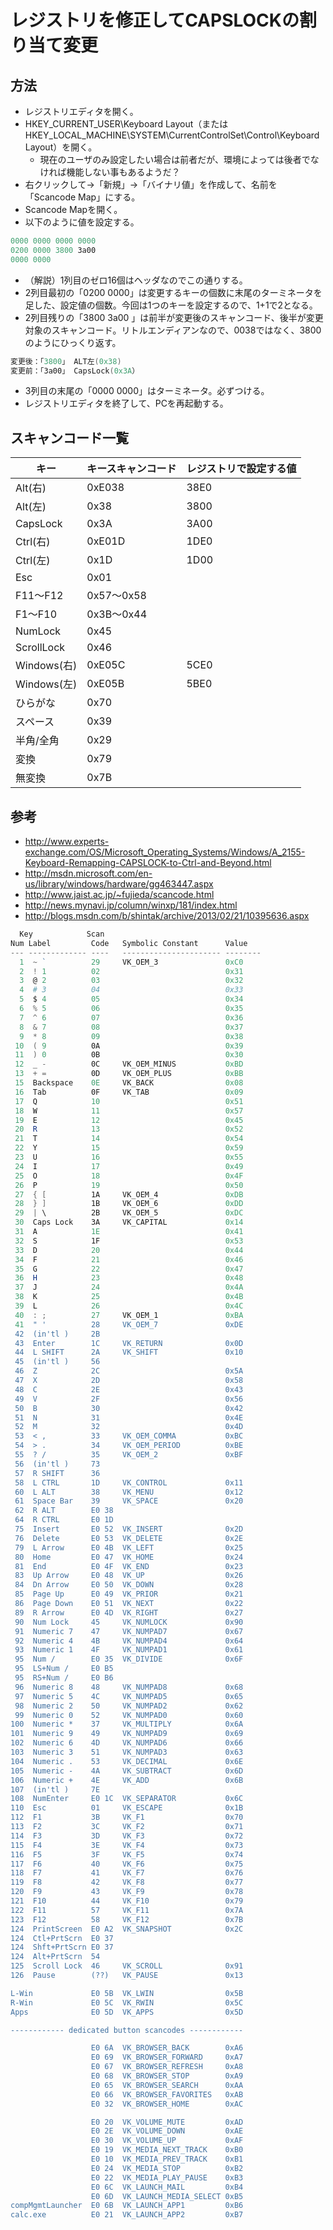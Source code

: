 ﻿# レジストリを修正してCAPSLOCKの割り当て変更

## 方法

- レジストリエディタを開く。
- HKEY_CURRENT_USER\Keyboard Layout（またはHKEY_LOCAL_MACHINE\SYSTEM\CurrentControlSet\Control\Keyboard Layout）を開く。
  - 現在のユーザのみ設定したい場合は前者だが、環境によっては後者でなければ機能しない事もあるようだ？
- 右クリックして→「新規」→「バイナリ値」を作成して、名前を「Scancode Map」にする。
- Scancode Mapを開く。
- 以下のように値を設定する。

```powershell
0000 0000 0000 0000 
0200 0000 3800 3a00 
0000 0000
```

  - （解説）1列目のゼロ16個はヘッダなのでこの通りする。
  - 2列目最初の「0200 0000」は変更するキーの個数に末尾のターミネータを足した、設定値の個数。今回は1つのキーを設定するので、1+1で2となる。
  - 2列目残りの「3800 3a00 」は前半が変更後のスキャンコード、後半が変更対象のスキャンコード。リトルエンディアンなので、0038ではなく、3800のようにひっくり返す。

```powershell
変更後：「3800」 ALT左(0x38)
変更前：「3a00」 CapsLock(0x3A）
```

  - 3列目の末尾の「0000 0000」はターミネータ。必ずつける。
- レジストリエディタを終了して、PCを再起動する。

## スキャンコード一覧

|キー|キースキャンコード|レジストリで設定する値|
|-|-|-|
|Alt(右)|0xE038|38E0|
|Alt(左)|0x38|3800|
|CapsLock|0x3A|3A00|
|Ctrl(右)|0xE01D|1DE0|
|Ctrl(左)|0x1D|1D00|
|Esc|0x01||
|F11～F12|0x57～0x58||
|F1～F10|0x3B～0x44||
|NumLock|0x45||
|ScrollLock|0x46||
|Windows(右)|0xE05C|5CE0|
|Windows(左)|0xE05B|5BE0|
|ひらがな|0x70||
|スペース|0x39||
|半角/全角|0x29||
|変換|0x79||
|無変換|0x7B||

## 参考

- http://www.experts-exchange.com/OS/Microsoft_Operating_Systems/Windows/A_2155-Keyboard-Remapping-CAPSLOCK-to-Ctrl-and-Beyond.html
- http://msdn.microsoft.com/en-us/library/windows/hardware/gg463447.aspx
- http://www.jaist.ac.jp/~fujieda/scancode.html
- http://news.mynavi.jp/column/winxp/181/index.html
- http://blogs.msdn.com/b/shintak/archive/2013/02/21/10395636.aspx

```powershell
  Key            Scan                  
Num Label         Code   Symbolic Constant      Value
--- ------------- ----   ---------------------- --------  
  1  ~ `          29     VK_OEM_3               0xC0  
  2  ! 1          02                            0x31    
  3  @ 2          03                            0x32    
  4  # 3          04                            0x33    
  5  $ 4          05                            0x34    
  6  % 5          06                            0x35    
  7  ^ 6          07                            0x36    
  8  & 7          08                            0x37    
  9  * 8          09                            0x38    
 10  ( 9          0A                            0x39    
 11  ) 0          0B                            0x30    
 12  _ -          0C     VK_OEM_MINUS           0xBD
 13  + =          0D     VK_OEM_PLUS            0xBB
 15  Backspace    0E     VK_BACK                0x08
 16  Tab          0F     VK_TAB                 0x09
 17  Q            10                            0x51    
 18  W            11                            0x57
 19  E            12                            0x45    
 20  R            13                            0x52
 21  T            14                            0x54
 22  Y            15                            0x59
 23  U            16                            0x55
 24  I            17                            0x49
 25  O            18                            0x4F
 26  P            19                            0x50
 27  { [          1A     VK_OEM_4               0xDB  
 28  } ]          1B     VK_OEM_6               0xDD
 29  | \          2B     VK_OEM_5               0xDC
 30  Caps Lock    3A     VK_CAPITAL             0x14
 31  A            1E                            0x41
 32  S            1F                            0x53
 33  D            20                            0x44
 34  F            21                            0x46
 35  G            22                            0x47
 36  H            23                            0x48    
 37  J            24                            0x4A
 38  K            25                            0x4B
 39  L            26                            0x4C
 40  : ;          27     VK_OEM_1               0xBA
 41  " '          28     VK_OEM_7               0xDE
 42  (in'tl )     2B     
 43  Enter        1C     VK_RETURN              0x0D
 44  L SHIFT      2A     VK_SHIFT               0x10
 45  (in'tl )     56    
 46  Z            2C                            0x5A
 47  X            2D                            0x58
 48  C            2E                            0x43
 49  V            2F                            0x56
 50  B            30                            0x42    
 51  N            31                            0x4E
 52  M            32                            0x4D    
 53  < ,          33     VK_OEM_COMMA           0xBC 
 54  > .          34     VK_OEM_PERIOD          0xBE 
 55  ? /          35     VK_OEM_2               0xBF
 56  (in'tl )     73    
 57  R SHIFT      36    
 58  L CTRL       1D     VK_CONTROL             0x11
 60  L ALT        38     VK_MENU                0x12
 61  Space Bar    39     VK_SPACE               0x20
 62  R ALT        E0 38    
 64  R CTRL       E0 1D                                  
 75  Insert       E0 52  VK_INSERT              0x2D
 76  Delete       E0 53  VK_DELETE              0x2E
 79  L Arrow      E0 4B  VK_LEFT                0x25
 80  Home         E0 47  VK_HOME                0x24
 81  End          E0 4F  VK_END                 0x23
 83  Up Arrow     E0 48  VK_UP                  0x26
 84  Dn Arrow     E0 50  VK_DOWN                0x28
 85  Page Up      E0 49  VK_PRIOR               0x21
 86  Page Down    E0 51  VK_NEXT                0x22
 89  R Arrow      E0 4D  VK_RIGHT               0x27
 90  Num Lock     45     VK_NUMLOCK             0x90
 91  Numeric 7    47     VK_NUMPAD7             0x67 
 92  Numeric 4    4B     VK_NUMPAD4             0x64
 93  Numeric 1    4F     VK_NUMPAD1             0x61
 95  Num /        E0 35  VK_DIVIDE              0x6F
 95  LS+Num /     E0 B5 
 95  RS+Num /     E0 B6 
 96  Numeric 8    48     VK_NUMPAD8             0x68
 97  Numeric 5    4C     VK_NUMPAD5             0x65 
 98  Numeric 2    50     VK_NUMPAD2             0x62
 99  Numeric 0    52     VK_NUMPAD0             0x60
100  Numeric *    37     VK_MULTIPLY            0x6A
101  Numeric 9    49     VK_NUMPAD9             0x69 
102  Numeric 6    4D     VK_NUMPAD6             0x66
103  Numeric 3    51     VK_NUMPAD3             0x63
104  Numeric .    53     VK_DECIMAL             0x6E
105  Numeric -    4A     VK_SUBTRACT            0x6D
106  Numeric +    4E     VK_ADD                 0x6B
107  (in'tl )     7E  
108  NumEnter     E0 1C  VK_SEPARATOR           0x6C
110  Esc          01     VK_ESCAPE              0x1B
112  F1           3B     VK_F1                  0x70
113  F2           3C     VK_F2                  0x71
114  F3           3D     VK_F3                  0x72
115  F4           3E     VK_F4                  0x73
116  F5           3F     VK_F5                  0x74
117  F6           40     VK_F6                  0x75
118  F7           41     VK_F7                  0x76
119  F8           42     VK_F8                  0x77
120  F9           43     VK_F9                  0x78
121  F10          44     VK_F10                 0x79
122  F11          57     VK_F11                 0x7A
123  F12          58     VK_F12                 0x7B
124  PrintScreen  E0 A2  VK_SNAPSHOT            0x2C
124  Ctl+PrtScrn  E0 37
124  Shft+PrtScrn E0 37
124  Alt+PrtScrn  54
125  Scroll Lock  46     VK_SCROLL              0x91 
126  Pause        (??)   VK_PAUSE               0x13

L-Win             E0 5B  VK_LWIN                0x5B
R-Win             E0 5C  VK_RWIN                0x5C
Apps              E0 5D  VK_APPS                0x5D

------------ dedicated button scancodes ------------

                  E0 6A  VK_BROWSER_BACK        0xA6
                  E0 69  VK_BROWSER_FORWARD     0xA7
                  E0 67  VK_BROWSER_REFRESH     0xA8
                  E0 68  VK_BROWSER_STOP        0xA9
                  E0 65  VK_BROWSER_SEARCH      0xAA
                  E0 66  VK_BROWSER_FAVORITES   0xAB
                  E0 32  VK_BROWSER_HOME        0xAC

                  E0 20  VK_VOLUME_MUTE         0xAD
                  E0 2E  VK_VOLUME_DOWN         0xAE
                  E0 30  VK_VOLUME_UP           0xAF
                  E0 19  VK_MEDIA_NEXT_TRACK    0xB0
                  E0 10  VK_MEDIA_PREV_TRACK    0xB1
                  E0 24  VK_MEDIA_STOP          0xB2
                  E0 22  VK_MEDIA_PLAY_PAUSE    0xB3
                  E0 6C  VK_LAUNCH_MAIL         0xB4
                  E0 6D  VK_LAUNCH_MEDIA_SELECT 0xB5
compMgmtLauncher  E0 6B  VK_LAUNCH_APP1         0xB6
calc.exe          E0 21  VK_LAUNCH_APP2         0xB7
```
